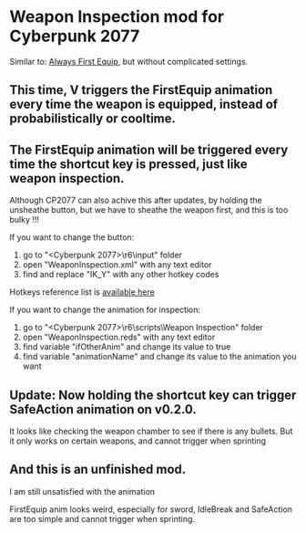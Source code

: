 # Weapon Inspection mod for Cyberpunk 2077

Similar to: [Always First Equip](https://www.nexusmods.com/cyberpunk2077/mods/2557), but without complicated settings.

## This time, V triggers the FirstEquip animation every time the weapon is equipped, instead of probabilistically or cooltime.

## The FirstEquip animation will be triggered every time the shortcut key is pressed, just like weapon inspection.

Although CP2077 can also achive this after updates, by holding the unsheathe button, but we have to sheathe the weapon first, and this is too bulky !!!

If you want to change the button: 
1. go to "<Cyberpunk 2077>\r6\input" folder
2. open "WeaponInspection.xml" with any text editor
3. find and replace "IK_Y" with any other hotkey codes

Hotkeys reference list is [available here](https://nativedb.red4ext.com/EInputKey)

If you want to change the animation for inspection:
1. go to "<Cyberpunk 2077>\r6\scripts\Weapon Inspection" folder
2. open "WeaponInspection.reds" with any text editor
3. find variable "ifOtherAnim" and change its value to true
4. find variable "animationName" and change its value to the animation you want

## Update: Now holding the shortcut key can trigger SafeAction animation on v0.2.0.

It looks like checking the weapon chamber to see if there is any bullets. But it only works on certain weapons, and cannot trigger when sprinting

## And this is an unfinished mod.

I am still unsatisfied with the animation

FirstEquip anim looks weird, especially for sword,
IdleBreak and SafeAction are too simple and cannot trigger when sprinting.